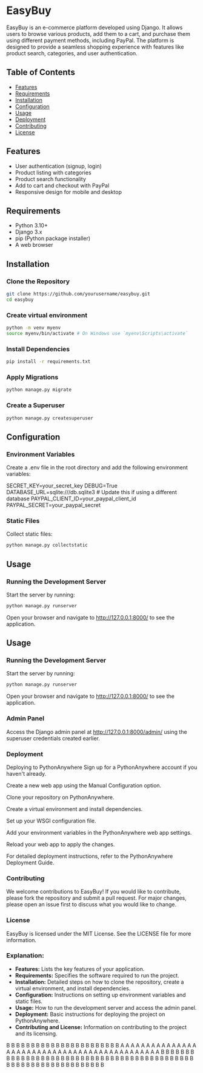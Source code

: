 # EasyBuy

EasyBuy is an e-commerce platform developed using Django. It allows users to browse various products, add them to a cart, and purchase them using different payment methods, including PayPal. The platform is designed to provide a seamless shopping experience with features like product search, categories, and user authentication.

## Table of Contents

- [Features](#features)
- [Requirements](#requirements)
- [Installation](#installation)
- [Configuration](#configuration)
- [Usage](#usage)
- [Deployment](#deployment)
- [Contributing](#contributing)
- [License](#license)

## Features

- User authentication (signup, login)
- Product listing with categories
- Product search functionality
- Add to cart and checkout with PayPal
- Responsive design for mobile and desktop

## Requirements

- Python 3.10+
- Django 3.x
- pip (Python package installer)
- A web browser

## Installation

### Clone the Repository

```bash
git clone https://github.com/yourusername/easybuy.git
cd easybuy
```

### Create virtual environment

```bash
python -m venv myenv
source myenv/bin/activate # On Windows use `myenv\Scripts\activate`
```  
### Install Dependencies

```bash
pip install -r requirements.txt
```

### Apply Migrations

```bash
python manage.py migrate
```
### Create a Superuser

```bash
python manage.py createsuperuser
```
## Configuration

### Environment Variables

Create a .env file in the root directory and add the following environment variables:


SECRET_KEY=your_secret_key
DEBUG=True
DATABASE_URL=sqlite:///db.sqlite3  # Update this if using a different database
PAYPAL_CLIENT_ID=your_paypal_client_id
PAYPAL_SECRET=your_paypal_secret


### Static Files

Collect static files:

```bash
python manage.py collectstatic
```

## Usage

### Running the Development Server

Start the server by running:

```bash
python manage.py runserver
```

Open your browser and navigate to http://127.0.0.1:8000/ to see the application.

## Usage

### Running the Development Server

Start the server by running:

```bash
python manage.py runserver
```

Open your browser and navigate to http://127.0.0.1:8000/ to see the application.

### Admin Panel

Access the Django admin panel at http://127.0.0.1:8000/admin/ using the superuser credentials created earlier.

### Deployment
Deploying to PythonAnywhere
Sign up for a PythonAnywhere account if you haven't already.

Create a new web app using the Manual Configuration option.

Clone your repository on PythonAnywhere.

Create a virtual environment and install dependencies.

Set up your WSGI configuration file.

Add your environment variables in the PythonAnywhere web app settings.

Reload your web app to apply the changes.

For detailed deployment instructions, refer to the PythonAnywhere Deployment Guide.

### Contributing
We welcome contributions to EasyBuy! If you would like to contribute, please fork the repository and submit a pull request. For major changes, please open an issue first to discuss what you would like to change.

### License
EasyBuy is licensed under the MIT License. See the LICENSE file for more information.


### Explanation:
- **Features:** Lists the key features of your application.
- **Requirements:** Specifies the software required to run the project.
- **Installation:** Detailed steps on how to clone the repository, create a virtual environment, and install dependencies.
- **Configuration:** Instructions on setting up environment variables and static files.
- **Usage:** How to run the development server and access the admin panel.
- **Deployment:** Basic instructions for deploying the project on PythonAnywhere.
- **Contributing and License:** Information on contributing to the project and its licensing.


B
B
B
B
B
B
B
B
B
B
B
B
B
B
B
B
B
B
B
B
B
B
B
A
A
A
A
A
A
A
A
A
A
A
A
A
A
A
A
A
A
A
A
A
A
A
A
A
A
A
A
A
A
A
A
A
A
A
A
A
A
A
A
A
A
A
A
A
B
B
B
B
B
B
B
B
B
B
B
B
B
B
B
B
B
B
B
B
B
B
B
B
B
B
B
B
B
B
B
B
B
B
B
B
B
B
B
B
B
B
B
B
B
B
B
B
B
B
B
B
B
B
B
B
B
B
B
B
B
B
B
B
B

